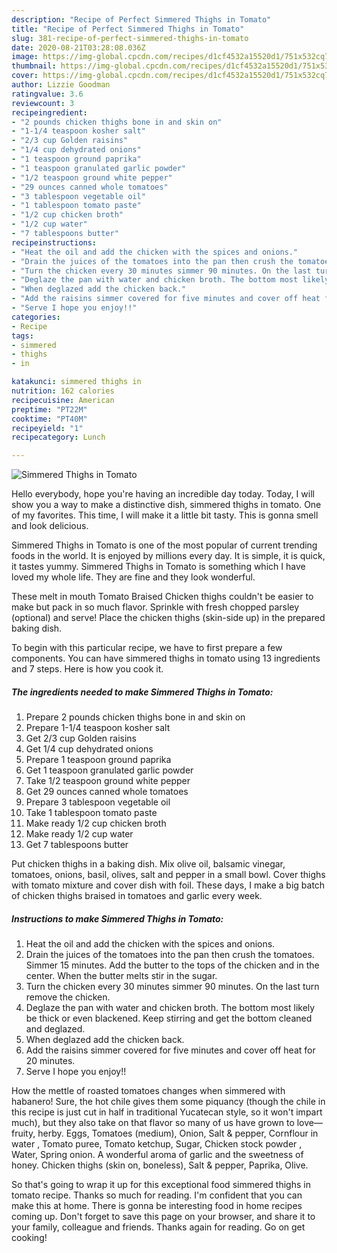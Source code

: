 ```yaml
---
description: "Recipe of Perfect Simmered Thighs in Tomato"
title: "Recipe of Perfect Simmered Thighs in Tomato"
slug: 381-recipe-of-perfect-simmered-thighs-in-tomato
date: 2020-08-21T03:28:08.036Z
image: https://img-global.cpcdn.com/recipes/d1cf4532a15520d1/751x532cq70/simmered-thighs-in-tomato-recipe-main-photo.jpg
thumbnail: https://img-global.cpcdn.com/recipes/d1cf4532a15520d1/751x532cq70/simmered-thighs-in-tomato-recipe-main-photo.jpg
cover: https://img-global.cpcdn.com/recipes/d1cf4532a15520d1/751x532cq70/simmered-thighs-in-tomato-recipe-main-photo.jpg
author: Lizzie Goodman
ratingvalue: 3.6
reviewcount: 3
recipeingredient:
- "2 pounds chicken thighs bone in and skin on"
- "1-1/4 teaspoon kosher salt"
- "2/3 cup Golden raisins"
- "1/4 cup dehydrated onions"
- "1 teaspoon ground paprika"
- "1 teaspoon granulated garlic powder"
- "1/2 teaspoon ground white pepper"
- "29 ounces canned whole tomatoes"
- "3 tablespoon vegetable oil"
- "1 tablespoon tomato paste"
- "1/2 cup chicken broth"
- "1/2 cup water"
- "7 tablespoons butter"
recipeinstructions:
- "Heat the oil and add the chicken with the spices and onions."
- "Drain the juices of the tomatoes into the pan then crush the tomatoes. Simmer 15 minutes. Add the butter to the tops of the chicken and in the center. When the butter melts stir in the sugar."
- "Turn the chicken every 30 minutes simmer 90 minutes. On the last turn remove the chicken."
- "Deglaze the pan with water and chicken broth. The bottom most likely be thick or even blackened. Keep stirring and get the bottom cleaned and deglazed."
- "When deglazed add the chicken back."
- "Add the raisins simmer covered for five minutes and cover off heat for 20 minutes."
- "Serve I hope you enjoy!!"
categories:
- Recipe
tags:
- simmered
- thighs
- in

katakunci: simmered thighs in 
nutrition: 162 calories
recipecuisine: American
preptime: "PT22M"
cooktime: "PT40M"
recipeyield: "1"
recipecategory: Lunch

---
```



![Simmered Thighs in Tomato](https://img-global.cpcdn.com/recipes/d1cf4532a15520d1/751x532cq70/simmered-thighs-in-tomato-recipe-main-photo.jpg)

Hello everybody, hope you're having an incredible day today. Today, I will show you a way to make a distinctive dish, simmered thighs in tomato. One of my favorites. This time, I will make it a little bit tasty. This is gonna smell and look delicious.

Simmered Thighs in Tomato is one of the most popular of current trending foods in the world. It is enjoyed by millions every day. It is simple, it is quick, it tastes yummy. Simmered Thighs in Tomato is something which I have loved my whole life. They are fine and they look wonderful.

These melt in mouth Tomato Braised Chicken thighs couldn&#39;t be easier to make but pack in so much flavor. Sprinkle with fresh chopped parsley (optional) and serve! Place the chicken thighs (skin-side up) in the prepared baking dish.


To begin with this particular recipe, we have to first prepare a few components. You can have simmered thighs in tomato using 13 ingredients and 7 steps. Here is how you cook it.

<!--inarticleads1-->

##### The ingredients needed to make Simmered Thighs in Tomato:

1. Prepare 2 pounds chicken thighs bone in and skin on
1. Prepare 1-1/4 teaspoon kosher salt
1. Get 2/3 cup Golden raisins
1. Get 1/4 cup dehydrated onions
1. Prepare 1 teaspoon ground paprika
1. Get 1 teaspoon granulated garlic powder
1. Take 1/2 teaspoon ground white pepper
1. Get 29 ounces canned whole tomatoes
1. Prepare 3 tablespoon vegetable oil
1. Take 1 tablespoon tomato paste
1. Make ready 1/2 cup chicken broth
1. Make ready 1/2 cup water
1. Get 7 tablespoons butter


Put chicken thighs in a baking dish. Mix olive oil, balsamic vinegar, tomatoes, onions, basil, olives, salt and pepper in a small bowl. Cover thighs with tomato mixture and cover dish with foil. These days, I make a big batch of chicken thighs braised in tomatoes and garlic every week. 

<!--inarticleads2-->

##### Instructions to make Simmered Thighs in Tomato:

1. Heat the oil and add the chicken with the spices and onions.
1. Drain the juices of the tomatoes into the pan then crush the tomatoes. Simmer 15 minutes. Add the butter to the tops of the chicken and in the center. When the butter melts stir in the sugar.
1. Turn the chicken every 30 minutes simmer 90 minutes. On the last turn remove the chicken.
1. Deglaze the pan with water and chicken broth. The bottom most likely be thick or even blackened. Keep stirring and get the bottom cleaned and deglazed.
1. When deglazed add the chicken back.
1. Add the raisins simmer covered for five minutes and cover off heat for 20 minutes.
1. Serve I hope you enjoy!!


How the mettle of roasted tomatoes changes when simmered with habanero! Sure, the hot chile gives them some piquancy (though the chile in this recipe is just cut in half in traditional Yucatecan style, so it won&#39;t impart much), but they also take on that flavor so many of us have grown to love—fruity, herby. Eggs, Tomatoes (medium), Onion, Salt &amp; pepper, Cornflour in water , Tomato puree, Tomato ketchup, Sugar, Chicken stock powder , Water, Spring onion. A wonderful aroma of garlic and the sweetness of honey. Chicken thighs (skin on, boneless), Salt &amp; pepper, Paprika, Olive. 

So that's going to wrap it up for this exceptional food simmered thighs in tomato recipe. Thanks so much for reading. I'm confident that you can make this at home. There is gonna be interesting food in home recipes coming up. Don't forget to save this page on your browser, and share it to your family, colleague and friends. Thanks again for reading. Go on get cooking!
